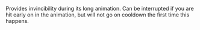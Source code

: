 Provides invincibility during its long animation. Can be interrupted if you are hit early on in the animation, but will not go on cooldown the first time this happens.